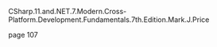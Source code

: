 ﻿CSharp.11.and.NET.7.Modern.Cross-Platform.Development.Fundamentals.7th.Edition.Mark.J.Price


page 107